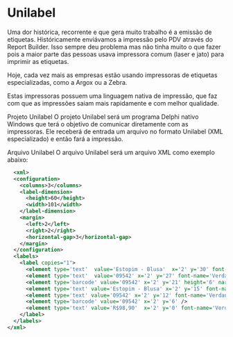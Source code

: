 Unilabel
========

Uma dor histórica, recorrente e que gera muito trabalho é a emissão de etiquetas.
Históricamente enviávamos a impressão pelo PDV através do Report Builder. Isso sempre deu problema mas não tinha muito o que fazer pois a maior parte das pessoas usava impressora comum (laser e jato) para imprimir as etiquetas.

Hoje, cada vez mais as empresas estão usando impressoras de etiquetas especializadas, como a Argox ou a Zebra.

Estas impressoras possuem uma linguagem nativa de impressão, que faz com que as impressões saiam mais rapidamente e com melhor qualidade.

Projeto Unilabel
O projeto Unilabel será um programa Delphi nativo Windows que terá o objetivo de comunicar diretamente com as impressoras. Ele receberá de entrada um arquivo no formato Unilabel (XML especializado) e então fará a impressão.

Arquivo Unilabel
O arquivo Unilabel será um arquivo XML como exemplo abaixo:

```XML
  <xml>
  <configuration>
    <columns>3</columns>
    <label-dimension>
      <height>60</height> 
      <width>101</width>
    </label-dimension>
    <margin>
      <left>2</left>
      <right>2</right>
      <horizontal-gap>3</horizontal-gap>
    </margin>
  </configuration>
  <labels>
    <label copies="1">
      <element type='text'  value='Estopim - Blusa'  x='2' y='30' font-name='Verdana' font-size='28'/>
      <element type='text'  value='09542' x='2' y='27' font-name='Verdana' font-size='28'/>
      <element type='barcode' value='09542' x='2' y='21' height='6' narrow='2' wide='6' />
      <element type='text' value='Estopim - Blusa' x='2' y='15' font-name='Verdana' font-size='28'/>
      <element type='text' value='09542' x='2' y='12' font-name='Verdana' font-size='28'/>
      <element type='barcode' value='09542' x='2' y='6' />
      <element type='text' value='R$98,90'  x='2' y='0' font-name='Verdana' font-size='45'/>
    </label>
  </labels>
</xml>
```
